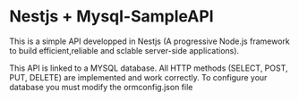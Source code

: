 # Nestjs + Mysql-SampleAPI
This is a simple API developped in Nestjs (A progressive Node.js framework to build efficient,reliable and sclable server-side applications).

This API is linked to a MYSQL database. All HTTP methods (SELECT, POST, PUT, DELETE) are implemented and work correctly.
To configure your database you must modify the ormconfig.json file
